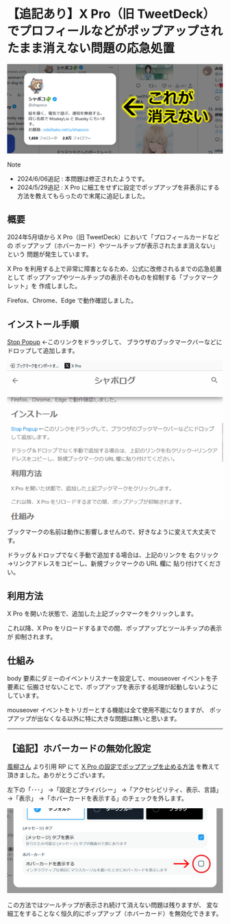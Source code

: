 # 【追記あり】X Pro（旧 TweetDeck）でプロフィールなどがポップアップされたまま消えない問題の応急処置

![](./cover.png)

> [!NOTE]
> - 2024/6/06追記 : 本問題は修正されたようです。
> - 2024/5/29追記 : X Pro に細工をせずに設定でポップアップを非表示にする方法を教えてもらったので末尾に追記しました。

## 概要

2024年5月頃から X Pro（旧 TweetDeck）において「プロフィールカードなどの
ポップアップ（ホバーカード）やツールチップが表示されたまま消えない」という
問題が発生しています。

X Pro を利用する上で非常に障害となるため、公式に改修されるまでの応急処置として
ポップアップやツールチップの表示そのものを抑制する「ブックマークレット」を
作成しました。

Firefox、Chrome、Edge で動作確認しました。

## インストール手順

<a href="javascript:(function(){document.getElementsByTagName('body')[0].addEventListener('mouseover',function(e){e.stopPropagation();},true);})();">Stop Popup</a> ←このリンクをドラッグして、
ブラウザのブックマークバーなどにドロップして追加します。

![](./install.gif)

ブックマークの名前は動作に影響しませんので、好きなように変えて大丈夫です。

ドラッグ＆ドロップでなく手動で追加する場合は、上記のリンクを
右クリック→リンクアドレスをコピーし、新規ブックマークの URL 欄に
貼り付けてください。

## 利用方法

X Pro を開いた状態で、追加した上記ブックマークをクリックします。

これ以降、X Pro をリロードするまでの間、ポップアップとツールチップの表示が
抑制されます。

## 仕組み

body 要素にダミーのイベントリスナーを設定して、mouseover イベントを子要素に
伝搬させないことで、ポップアップを表示する処理が起動しないようにしています。

mouseover イベントをトリガーとする機能は全て使用不能になりますが、
ポップアップが出なくなる以外に特に大きな問題は無いと思います。

----

## 【追記】ホバーカードの無効化設定

[風柳さん](https://x.com/furyutei) より引用 RP にて
[X Pro の設定でポップアップを止める方法](https://x.com/furyutei/status/1795783402534449245)
を教えて頂きました。ありがとうございます。

左下の「･･･」
→「設定とプライバシー」
→「アクセシビリティ、表示、言語」
→「表示」
→「ホバーカードを表示する」のチェックを外します。

![](./xpro_disable_hover_card.png)

この方法ではツールチップが表示され続けて消えない問題は残りますが、
変な細工をすることなく恒久的にポップアップ（ホバーカード）を無効化できます。
